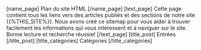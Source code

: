 [name_page] Plan du site HTML [/name_page] 
[text_page] Cette page contient tous les liens vers des articles publiés et des sections de notre site {{%THIS_SITE%}}. Nous avons créé ce sitemap pour vous aider à trouver facilement les informations qui vous intéressent et à naviguer sur le site. Bonne lecture et recherche réussie! [/text_page] 
[title_post] Entrées [/title_post] 
[title_categories] Catégories [/title_categories]